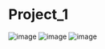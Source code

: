 # Project_1

![image](https://user-images.githubusercontent.com/94429120/181406483-453176f1-acd6-4ee5-9daf-ffb09ad9c281.png)
![image](https://user-images.githubusercontent.com/94429120/181406516-2a077275-2518-461d-87fe-a3d481b6c2c7.png)
![image](https://user-images.githubusercontent.com/94429120/181406586-d0b98537-e5c1-4de7-afff-42787d248948.png)
